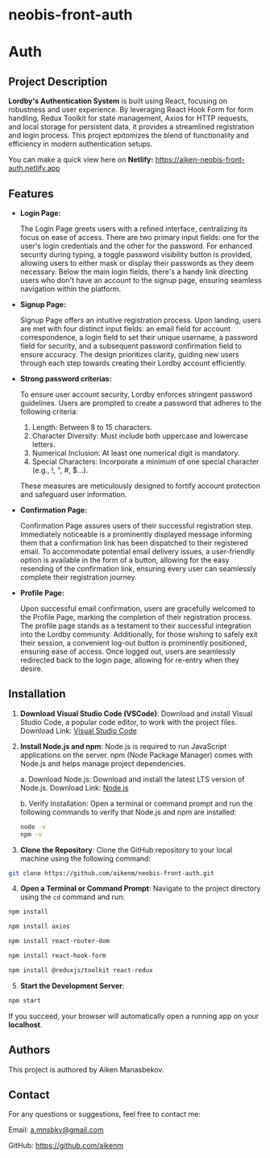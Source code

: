 # neobis-front-auth

# Auth

## Project Description

**Lordby's Authentication System** is built using React, focusing on robustness and user experience. By leveraging React Hook Form for form handling, Redux Toolkit for state management, Axios for HTTP requests, and local storage for persistent data, it provides a streamlined registration and login process. This project epitomizes the blend of functionality and efficiency in modern authentication setups.

You can make a quick view here on **Netlify:** https://aiken-neobis-front-auth.netlify.app

## Features

- **Login Page:**

  The Login Page greets users with a refined interface, centralizing its focus on ease of access. There are two primary input fields: one for the user's login credentials and the other for the password. For enhanced security during typing, a toggle password visibility button is provided, allowing users to either mask or display their passwords as they deem necessary. Below the main login fields, there's a handy link directing users who don't have an account to the signup page, ensuring seamless navigation within the platform.

- **Signup Page:**

  Signup Page offers an intuitive registration process. Upon landing, users are met with four distinct input fields: an email field for account correspondence, a login field to set their unique username, a password field for security, and a subsequent password confirmation field to ensure accuracy. The design prioritizes clarity, guiding new users through each step towards creating their Lordby account efficiently.

- **Strong password criterias:**

  To ensure user account security, Lordby enforces stringent password guidelines. Users are prompted to create a password that adheres to the following criteria:

  1. Length: Between 8 to 15 characters.
  2. Character Diversity: Must include both uppercase and lowercase letters.
  3. Numerical Inclusion: At least one numerical digit is mandatory.
  4. Special Characters: Incorporate a minimum of one special character (e.g., !, ", #, $...).

  These measures are meticulously designed to fortify account protection and safeguard user information.

- **Confirmation Page:**

  Confirmation Page assures users of their successful registration step. Immediately noticeable is a prominently displayed message informing them that a confirmation link has been dispatched to their registered email. To accommodate potential email delivery issues, a user-friendly option is available in the form of a button, allowing for the easy resending of the confirmation link, ensuring every user can seamlessly complete their registration journey.

- **Profile Page:**

  Upon successful email confirmation, users are gracefully welcomed to the Profile Page, marking the completion of their registration process. The profile page stands as a testament to their successful integration into the Lordby community. Additionally, for those wishing to safely exit their session, a convenient log-out button is prominently positioned, ensuring ease of access. Once logged out, users are seamlessly redirected back to the login page, allowing for re-entry when they desire.

## Installation

1. **Download Visual Studio Code (VSCode)**:
   Download and install Visual Studio Code, a popular code editor, to work with the project files.
   Download Link: [Visual Studio Code](https://code.visualstudio.com/)

2. **Install Node.js and npm**:
   Node.js is required to run JavaScript applications on the server. npm (Node Package Manager) comes with Node.js and helps manage project dependencies.

   a. Download Node.js:
   Download and install the latest LTS version of Node.js.
   Download Link: [Node.js](https://nodejs.org/)

   b. Verify Installation:
   Open a terminal or command prompt and run the following commands to verify that Node.js and npm are installed:

   ```bash
   node -v
   npm -v
   ```

3. **Clone the Repository**:
   Clone the GitHub repository to your local machine using the following command:

```bash
git clone https://github.com/aikenm/neobis-front-auth.git
```

4. **Open a Terminal or Command Prompt**:
   Navigate to the project directory using the `cd` command and run:

```bash
npm install
```

```bash
npm install axios
```

```bash
npm install react-router-dom
```

```bash
npm install react-hook-form
```

```bash
npm install @reduxjs/toolkit react-redux
```

5. **Start the Development Server**:

```bash
npm start
```

If you succeed, your browser will automatically open a running app on your **localhost**.

## Authors

This project is authored by Aiken Manasbekov.

## Contact

For any questions or suggestions, feel free to contact me:

Email: a.mnsbkv@gmail.com

GitHub: https://github.com/aikenm
